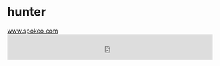 # hunter



<script async src='https://www.spokeoaffiliates.com/v2/banners/get-email-banner.js?type=free_email_search&v=104&ftype=email' type='text/javascript'></script><a class='banner_container' data-affiliate-key='A5673844785' href='https://www.spokeoaffiliates.com/v2/banners/email?type=free_email_search&v=104&ftype=email' id='free_email_search_v104'>www.spokeo.com</a><noscript><iframe alt='Spokeo Phone Lookup' frameborder='0' height='60' scrolling='auto' src='https://www.spokeoaffiliates.com/v2/banners/email?type=free_email_search&v=104&ftype=email' width='480'></iframe></noscript>
